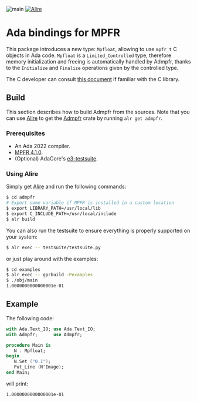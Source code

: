 ![main](https://github.com/thvnx/admpfr/actions/workflows/main.yml/badge.svg)
[![Alire](https://img.shields.io/endpoint?url=https://alire.ada.dev/badges/admpfr.json)](https://alire.ada.dev/crates/admpfr.html)

# Ada bindings for MPFR

This package introduces a new type: `Mpfloat`, allowing to use `mpfr_t` C
objects in Ada code. `Mpfloat` is a `Limited_Controlled` type, therefore memory
initialization and freeing is automatically handled by Admpfr, thanks to the
`Initialize` and `Finalize` operations given by the controlled type.

The C developer can consult [this document](doc/for-the-C-dev.md) if familiar
with the C library.

## Build

This section describes how to build Admpfr from the sources. Note that you can
use [Alire](https://alire.ada.dev/) to get the
[Admpfr](https://alire.ada.dev/crates/admpfr.html) crate by running `alr get
admpfr`.

### Prerequisites

- An Ada 2022 compiler.
- [MPFR 4.1.0](https://www.mpfr.org).
- (Optional) AdaCore's [e3-testsuite](https://github.com/AdaCore/e3-testsuite).

### Using Alire

Simply get [Alire](https://alire.ada.dev/) and run the following commands:

```bash
$ cd admpfr
# Export some variable if MPFR is installed in a custom location
$ export LIBRARY_PATH=/usr/local/lib
$ export C_INCLUDE_PATH=/usr/local/include
$ alr build
```

You can also run the testsuite to ensure everything is properly supported on
your system:

```bash
$ alr exec -- testsuite/testsuite.py
```

or just play around with the examples:

```bash
$ cd examples
$ alr exec -- gprbuild -Pexamples
$ ./obj/main
1.0000000000000001e-01
```

## Example

The following code:
```ada
with Ada.Text_IO; use Ada.Text_IO;
with Admpfr;      use Admpfr;

procedure Main is
   N : Mpfloat;
begin
   N.Set ("0.1");
   Put_Line (N'Image);
end Main;
```
will print:
```
1.0000000000000001e-01
```
